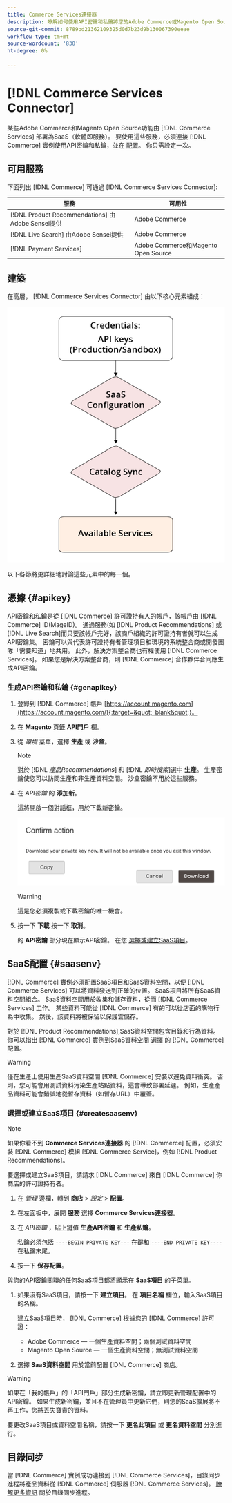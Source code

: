 ```yaml
---
title: Commerce Services連接器
description: 瞭解如何使用API密鑰和私鑰將您的Adobe Commerce或Magento Open Source實例整合到服務。
source-git-commit: 8789bd21362109325d0d7b23d9b130067390eeae
workflow-type: tm+mt
source-wordcount: '830'
ht-degree: 0%

---
```


# [!DNL Commerce Services Connector]

某些Adobe Commerce和Magento Open Source功能由 [!DNL Commerce Services]  部署為SaaS（軟體即服務）。 要使用這些服務，必須連接 [!DNL Commerce] 實例使用API密鑰和私鑰，並在 [配置](https://docs.magento.com/user-guide/configuration/services/saas.html)。 你只需設定一次。

## 可用服務

下面列出 [!DNL Commerce] 可通過 [!DNL Commerce Services Connector]:

| 服務 | 可用性 |
| ---|--- |
| [!DNL Product Recommendations] 由Adobe Sensei提供 | Adobe Commerce |
| [!DNL Live Search] 由Adobe Sensei提供 | Adobe Commerce |
| [!DNL Payment Services] | Adobe Commerce和Magento Open Source |

## 建築

在高層， [!DNL Commerce Services Connector] 由以下核心元素組成：

![Commerce Services連接器體系結構](assets/saas-config-sync-workflow.png)

以下各節將更詳細地討論這些元素中的每一個。

## 憑據 {#apikey}

API密鑰和私鑰是從 [!DNL Commerce] 許可證持有人的帳戶，該帳戶由 [!DNL Commerce] ID(MageID)。 通過服務(如 [!DNL Product Recommendations] 或 [!DNL Live Search]而只要該帳戶完好，該商戶組織的許可證持有者就可以生成API密鑰集。 密鑰可以與代表許可證持有者管理項目和環境的系統整合商或開發團隊「需要知道」地共用。 此外，解決方案整合商也有權使用 [!DNL Commerce Services]。 如果您是解決方案整合商，則 [!DNL Commerce] 合作夥伴合同應生成API密鑰。

### 生成API密鑰和私鑰 {#genapikey}

1. 登錄到 [!DNL Commerce] 帳戶 [https://account.magento.com](https://account.magento.com/){:target=&quot;_blank&quot;}。

1. 在 **Magento** 頁籤 **API門戶** 欄。

1. 從 _環境_ 菜單，選擇 **生產** 或 **沙盒**。

   >[!NOTE]
   >
   > 對於 [!DNL _產品Recommendations_] 和 [!DNL _即時搜索_]&#x200B;選中 **生產**。 生產密鑰使您可以訪問生產和非生產資料空間。 沙盒密鑰不用於這些服務。

1. 在 _API密鑰_ 的 **添加新**。

   這將開啟一個對話框，用於下載新密鑰。

   ![下載私鑰](assets/download-api-private-key.png)

   >[!WARNING]
   >
   > 這是您必須複製或下載密鑰的唯一機會。

1. 按一下 **下載** 按一下 **取消**。

   的 **API密鑰** 部分現在顯示API密鑰。 在您 [選擇或建立SaaS項目](#createsaasenv)。

## SaaS配置 {#saasenv}

[!DNL Commerce] 實例必須配置SaaS項目和SaaS資料空間，以便 [!DNL Commerce Services] 可以將資料發送到正確的位置。 SaaS項目將所有SaaS資料空間組合。 SaaS資料空間用於收集和儲存資料，從而 [!DNL Commerce Services] 工作。 某些資料可能從 [!DNL Commerce] 有的可以從店面的購物行為中收集。 然後，該資料將被保留以保護雲儲存。

對於 [!DNL Product Recommendations],SaaS資料空間包含目錄和行為資料。 你可以指出 [!DNL Commerce] 實例到SaaS資料空間 [選擇](https://docs.magento.com/user-guide/configuration/services/saas.html) 的 [!DNL Commerce] 配置。

>[!WARNING]
>
> 僅在生產上使用生產SaaS資料空間 [!DNL Commerce] 安裝以避免資料衝突。 否則，您可能會用測試資料污染生產站點資料，這會導致部署延遲。 例如，生產產品資料可能會錯誤地從暫存資料（如暫存URL）中覆蓋。

### 選擇或建立SaaS項目 {#createsaasenv}

>[!NOTE]
>
> 如果你看不到 **Commerce Services連接器** 的 [!DNL Commerce] 配置，必須安裝 [!DNL Commerce] 模組 [!DNL Commerce Service]，例如 [!DNL Product Recommendations]。

要選擇或建立SaaS項目，請請求 [!DNL Commerce] 來自 [!DNL Commerce] 你商店的許可證持有者。

1. 在 _管理_ 邊欄，轉到 **商店** > _設定_ > **配置**。

1. 在左面板中，展開 **服務** 選擇 **Commerce Services連接器**。

1. 在 _API密鑰_ ，貼上鍵值 **生產API密鑰** 和 **生產私鑰**。

   私鑰必須包括 `----BEGIN PRIVATE KEY---` 在鍵和 `----END PRIVATE KEY----` 在私鑰末尾。

1. 按一下 **保存配置**。

與您的API密鑰關聯的任何SaaS項目都將顯示在 **SaaS項目** 的子菜單。

1. 如果沒有SaaS項目，請按一下 **建立項目**。 在 **項目名稱** 欄位，輸入SaaS項目的名稱。

   建立SaaS項目時， [!DNL Commerce] 根據您的 [!DNL Commerce] 許可證：
   - Adobe Commerce — 一個生產資料空間；兩個測試資料空間
   - Magento Open Source — 一個生產資料空間；無測試資料空間

1. 選擇 **SaaS資料空間** 用於當前配置 [!DNL Commerce] 商店。

>[!WARNING]
>
> 如果在「我的帳戶」的「API門戶」部分生成新密鑰，請立即更新管理配置中的API密鑰。 如果生成新密鑰，並且不在管理員中更新它們，則您的SaaS擴展將不再工作，您將丟失寶貴的資料。

要更改SaaS項目或資料空間名稱，請按一下 **更名此項目** 或 **更名資料空間** 分別進行。

## 目錄同步

當 [!DNL Commerce] 實例成功連接到 [!DNL Commerce Services]，目錄同步進程將產品資料從 [!DNL Commerce] 伺服器 [!DNL Commerce Services]。 [瞭解更多資訊](catalog-sync.md) 關於目錄同步進程。
